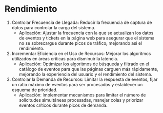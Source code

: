 # Rendimiento

1. Controlar Frecuencia de Llegada: Reducir la frecuencia de captura de datos para controlar la carga del sistema.
    * Aplicación: Ajustar la frecuencia con la que se actualizan los datos de eventos y tickets en la página web para asegurar que el sistema no se sobrecargue durante picos de tráfico, mejorando así el rendimiento.
2. Incrementar Eficiencia en el Uso de Recursos: Mejorar los algoritmos utilizados en áreas críticas para disminuir la latencia.
    * Aplicación: Optimizar los algoritmos de búsqueda y filtrado en el catálogo de eventos para que las páginas carguen más rápidamente, mejorando la experiencia del usuario y el rendimiento del sistema.
3. Controlar la Demanda de Recursos: Limitar la respuesta de eventos, fijar un ratio máximo de eventos para ser procesados y establecer un esquema de prioridad.
    * Aplicación: Implementar mecanismos para limitar el número de solicitudes simultáneas procesadas, manejar colas y priorizar eventos críticos durante picos de demanda.